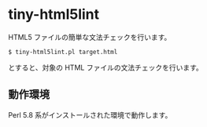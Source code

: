 # tiny-html5lint

HTML5 ファイルの簡単な文法チェックを行います。

```
$ tiny-html5lint.pl target.html
```

とすると、対象の HTML ファイルの文法チェックを行います。

## 動作環境

Perl 5.8 系がインストールされた環境で動作します。
